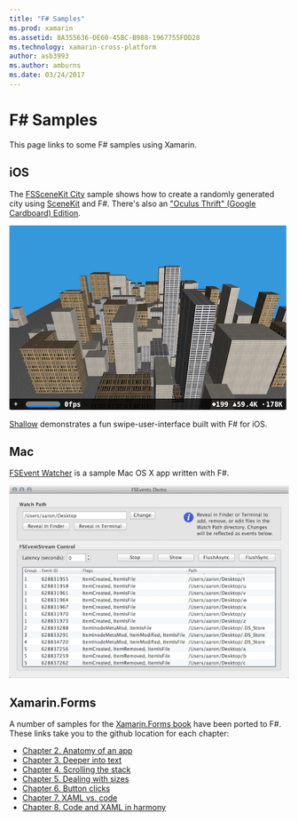 ```yaml
---
title: "F# Samples"
ms.prod: xamarin
ms.assetid: 8A355636-DE60-45BC-B988-1967755FDD28
ms.technology: xamarin-cross-platform
author: asb3993
ms.author: amburns
ms.date: 03/24/2017
---
```


# F# Samples

This page links to some F# samples using Xamarin.

## iOS

The [FSSceneKit City](https://developer.xamarin.com/samples/monotouch/ios8/FSSceneKit/) sample shows how to
create a randomly generated city using [SceneKit](https://developer.xamarin.com/api/namespace/SceneKit/)
and F#. There's also an ["Oculus Thrift" (Google Cardboard) Edition](https://developer.xamarin.com/samples/monotouch/ios8/SceneKitFSharp/).

[![](samples-images/fxscenekit-sml.png "Theres also an Oculus Thrift Google Cardboard Edition")](samples-images/fxscenekit.png#lightbox)

[Shallow](https://github.com/dvdsgl/shallow) demonstrates a fun
swipe-user-interface built with F# for iOS.

## Mac

[FSEvent Watcher](https://developer.xamarin.com/samples/mac/FSEvents/) is a sample Mac OS X app written
with F#.

[![](samples-images/fsevents-sml.png "FSEvent Watcher is a sample Mac OS X app written with F#")](samples-images/fsevents.png#lightbox)

## Xamarin.Forms

A number of samples for the [Xamarin.Forms book](~/xamarin-forms/creating-mobile-apps-xamarin-forms/index.md)
have been ported to F#. These links take you to the github location for each chapter:

- [Chapter 2. Anatomy of an app](https://github.com/xamarin/xamarin-forms-book-samples/tree/master/Chapter02/FS)
- [Chapter 3. Deeper into text](https://github.com/xamarin/xamarin-forms-book-samples/tree/master/Chapter03/FS)
- [Chapter 4. Scrolling the stack](https://github.com/xamarin/xamarin-forms-book-samples/tree/master/Chapter04/FS)
- [Chapter 5. Dealing with sizes](https://github.com/xamarin/xamarin-forms-book-samples/tree/master/Chapter05/FS)
- [Chapter 6. Button clicks](https://github.com/xamarin/xamarin-forms-book-samples/tree/master/Chapter06/FS)
- [Chapter 7. XAML vs. code](https://github.com/xamarin/xamarin-forms-book-samples/tree/master/Chapter07/FS/CodePlusXaml)
- [Chapter 8. Code and XAML in harmony](https://github.com/xamarin/xamarin-forms-book-samples/tree/master/Chapter08/FS/XamlKeypad)

